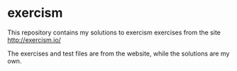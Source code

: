 # exercism
This repository contains my solutions to exercism exercises from the site http://exercism.io/

The exercises and test files are from the website, while the solutions are my own.
